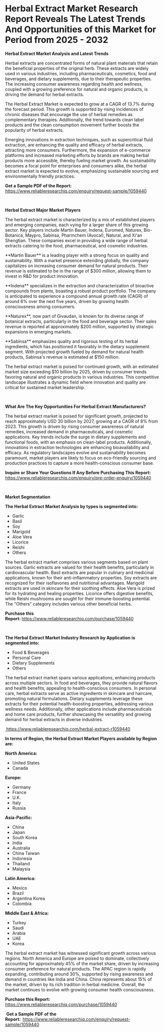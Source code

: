 <p><h1>Herbal Extract Market Research Report Reveals The Latest Trends And Opportunities of this Market for Period from 2025 - 2032</h1></p><p><strong>Herbal Extract Market Analysis and Latest Trends</strong></p>
<p><p>Herbal extracts are concentrated forms of natural plant materials that retain the beneficial properties of the original herb. These extracts are widely used in various industries, including pharmaceuticals, cosmetics, food and beverages, and dietary supplements, due to their therapeutic properties. The increasing consumer awareness regarding health and wellness, coupled with a growing preference for natural and organic products, is driving the demand for herbal extracts.</p><p>The Herbal Extract Market is expected to grow at a CAGR of 13.7% during the forecast period. This growth is supported by rising incidences of chronic diseases that encourage the use of herbal remedies as complementary therapies. Additionally, the trend towards clean label products and the clean consumption movement further boosts the popularity of herbal extracts.</p><p>Emerging innovations in extraction techniques, such as supercritical fluid extraction, are enhancing the quality and efficacy of herbal extracts, attracting more consumers. Furthermore, the expansion of e-commerce platforms and increased marketing efforts by brands are making herbal products more accessible, thereby fueling market growth. As sustainability becomes a focal point for enterprises and consumers alike, the herbal extract market is expected to evolve, emphasizing sustainable sourcing and environmentally friendly practices.</p></p>
<p><strong>Get a Sample PDF of the Report:&nbsp;</strong> <a href="https://www.reliableresearchiq.com/enquiry/request-sample/1059440?utm_campaign=2288&utm_medium=2&utm_source=Github&utm_content=ia&utm_term=19042025&utm_id=herbal-extract">https://www.reliableresearchiq.com/enquiry/request-sample/1059440</a></p>
<p>&nbsp;</p>
<p><strong>Herbal Extract Major Market Players</strong></p>
<p><p>The herbal extract market is characterized by a mix of established players and emerging companies, each vying for a larger share of this growing sector. Key players include Martin Bauer, Indena, Euromed, Naturex, Bio-Botanica, Maypro, Sabinsa, Pharmchem (Avocal), Natural, and Xi'an Shengtian. These companies excel in providing a wide range of herbal extracts catering to the food, pharmaceutical, and cosmetic industries.</p><p>**Martin Bauer** is a leading player with a strong focus on quality and sustainability. With a market presence extending globally, the company capitalizes on increasing consumer demand for natural products. Their revenue is estimated to be in the range of $300 million, allowing them to invest in R&D for product innovation.</p><p>**Indena** specializes in the extraction and characterization of bioactive compounds from plants, boasting a robust product portfolio. The company is anticipated to experience a compound annual growth rate (CAGR) of around 6% over the next five years, driven by growing health consciousness among consumers.</p><p>**Naturex**, now part of Givaudan, is known for its diverse range of botanical extracts, particularly in the food and beverage sector. Their sales revenue is reported at approximately $200 million, supported by strategic expansions in emerging markets.</p><p>**Sabinsa** emphasizes quality and rigorous testing of its herbal ingredients, which has positioned it favorably in the dietary supplement segment. With projected growth fueled by demand for natural health products, Sabinsa's revenue is estimated at $150 million.</p><p>The herbal extract market is poised for continued growth, with an estimated market size exceeding $10 billion by 2025, driven by consumer trends favoring natural and organic products in various industries. This competitive landscape illustrates a dynamic field where innovation and quality are critical for sustained market leadership.</p></p>
<p>&nbsp;</p>
<p><strong>What Are The Key Opportunities For Herbal Extract Manufacturers?</strong></p>
<p><p>The herbal extract market is poised for significant growth, projected to reach approximately USD 30 billion by 2027, growing at a CAGR of 8% from 2023. This growth is driven by rising consumer awareness of natural remedies, increased demand in pharmaceuticals, and cosmetic applications. Key trends include the surge in dietary supplements and functional foods, with an emphasis on clean-label products. Additionally, innovations in extraction technologies are enhancing bioavailability and efficacy. As regulatory landscapes evolve and sustainability becomes paramount, market players are likely to focus on eco-friendly sourcing and production practices to capture a more health-conscious consumer base.</p></p>
<p><strong>Inquire or Share Your Questions If Any Before Purchasing This Report:</strong> <a href="https://www.reliableresearchiq.com/enquiry/pre-order-enquiry/1059440?utm_campaign=2288&utm_medium=2&utm_source=Github&utm_content=ia&utm_term=19042025&utm_id=herbal-extract">https://www.reliableresearchiq.com/enquiry/pre-order-enquiry/1059440</a></p>
<p>&nbsp;</p>
<p><strong>Market Segmentation</strong></p>
<p><strong>The Herbal Extract Market Analysis by types is segmented into:</strong></p>
<p><ul><li>Garlic</li><li>Basil</li><li>Soy</li><li>Marigold</li><li>Aloe Vera</li><li>Licorice</li><li>Reishi</li><li>Others</li></ul></p>
<p><p>The herbal extract market comprises various segments based on plant sources. Garlic extracts are valued for their health benefits, particularly in cardiovascular health. Basil extracts are popular in culinary and medicinal applications, known for their anti-inflammatory properties. Soy extracts are recognized for their isoflavones and nutritional advantages. Marigold extracts are used in skincare for their soothing effects. Aloe Vera is prized for its hydrating and healing properties. Licorice offers digestive benefits, while Reishi mushrooms are sought for their immune-boosting potential. The "Others" category includes various other beneficial herbs.</p></p>
<p><strong>Purchase this Report:&nbsp;</strong><a href="https://www.reliableresearchiq.com/purchase/1059440?utm_campaign=2288&utm_medium=2&utm_source=Github&utm_content=ia&utm_term=19042025&utm_id=herbal-extract">https://www.reliableresearchiq.com/purchase/1059440</a></p>
<p>&nbsp;</p>
<p><strong>The Herbal Extract Market Industry Research by Application is segmented into:</strong></p>
<p><ul><li>Food & Beverages</li><li>Personal Care</li><li>Dietary Supplements</li><li>Others</li></ul></p>
<p><p>The herbal extract market spans various applications, enhancing products across multiple sectors. In food and beverages, they provide natural flavors and health benefits, appealing to health-conscious consumers. In personal care, herbal extracts serve as active ingredients in skincare and haircare, promoting natural formulations. Dietary supplements leverage these extracts for their potential health-boosting properties, addressing various wellness needs. Additionally, other applications include pharmaceuticals and home care products, further showcasing the versatility and growing demand for herbal extracts in diverse industries.</p></p>
<p><a href="https://www.reliableresearchiq.com/herbal-extract-r1059440?utm_campaign=2288&utm_medium=2&utm_source=Github&utm_content=ia&utm_term=19042025&utm_id=herbal-extract">&nbsp;https://www.reliableresearchiq.com/herbal-extract-r1059440</a></p>
<p><strong>In terms of Region, the Herbal Extract Market Players available by Region are:</strong></p>
<p>
    <p> <strong> North America: </strong>
        <ul>
            <li>United States</li>
            <li>Canada</li>
        </ul>
        </p> 
    <p> <strong> Europe: </strong>
        <ul>
            <li>Germany</li>
            <li>France</li>
            <li>U.K.</li>
            <li>Italy</li>
            <li>Russia</li>
        </ul>
        </p> 
    <p> <strong> Asia-Pacific: </strong>
        <ul>
            <li>China</li>
            <li>Japan</li>
            <li>South Korea</li>
            <li>India</li>
            <li>Australia</li>
            <li>China Taiwan</li>
            <li>Indonesia</li>
            <li>Thailand</li>
            <li>Malaysia</li>
        </ul>
        </p> 
    <p> <strong> Latin America: </strong>
        <ul>
            <li>Mexico</li>
            <li>Brazil</li>
            <li>Argentina Korea</li>
            <li>Colombia</li>
        </ul>
        </p> 
    <p> <strong> Middle East & Africa: </strong>
        <ul>
            <li>Turkey</li>
            <li>Saudi</li>
            <li>Arabia</li>
            <li>UAE</li>
            <li>Korea</li>
        </ul>
    </p>
    </p>
<p><p>The herbal extract market has witnessed significant growth across various regions. North America and Europe are poised to dominate, collectively accounting for approximately 45% of the market share, driven by increasing consumer preference for natural products. The APAC region is rapidly expanding, contributing around 30%, supported by rising awareness and demand in countries like India and China. China represents about 15% of the market, driven by its rich tradition in herbal medicine. Overall, the market continues to evolve with growing consumer health consciousness.</p></p>
<p><strong>Purchase this Report: </strong><a href="https://www.reliableresearchiq.com/purchase/1059440?utm_campaign=2288&utm_medium=2&utm_source=Github&utm_content=ia&utm_term=19042025&utm_id=herbal-extract">https://www.reliableresearchiq.com/purchase/1059440</a></p>
<p>&nbsp;<strong>Get a Sample PDF of the Report:&nbsp;&nbsp;</strong><a href="https://www.reliableresearchiq.com/enquiry/request-sample/1059440?utm_campaign=2288&utm_medium=2&utm_source=Github&utm_content=ia&utm_term=19042025&utm_id=herbal-extract">https://www.reliableresearchiq.com/enquiry/request-sample/1059440</a></p>
<p><strong></strong></p>
<p><p></p><p></p><p></p></p>